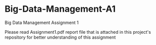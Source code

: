 # Big-Data-Management-A1
Big Data Management Assignment 1

Please read Assignment1.pdf report file that is attached in this project's repository for better understanding of this assignment
